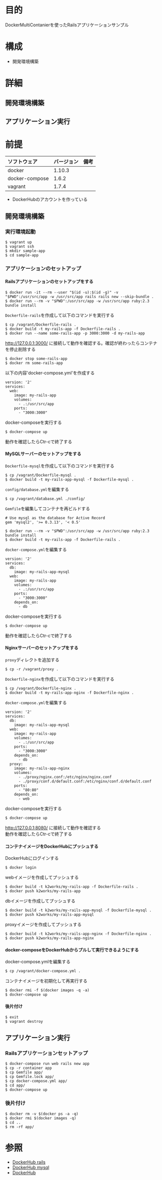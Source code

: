 # 目的
DockerMultiContanierを使ったRailsアプリケーションサンプル

# 構成

+ 開発環境構築

# 詳細

## 開発環境構築
## アプリケーション実行

# 前提
| ソフトウェア     | バージョン    | 備考         |
|:---------------|:-------------|:------------|
| docker         | 1.10.3       |             |
| docker-compose | 1.6.2        |             |
| vagrant        | 1.7.4        |             |

+ DockerHubのアカウントを作っている

## 開発環境構築
### 実行環境起動
```
$ vagrant up
$ vagrant ssh
$ mkdir sample-app
$ cd sample-app
```

### アプリケーションのセットアップ
#### Railsアプリケーションのセットアップをする
```
$ docker run -it --rm --user "$(id -u):$(id -g)" -v "$PWD":/usr/src/app -w /usr/src/app rails rails new --skip-bundle .
$ docker run --rm -v "$PWD":/usr/src/app -w /usr/src/app ruby:2.3 bundle install
```

`Dockerfile-rails`を作成して以下のコマンドを実行する
```
$ cp /vagrant/Dockerfile-rails .
$ docker build -t my-rails-app -f Dockerfile-rails .
$ docker run --name some-rails-app -p 3000:3000 -d my-rails-app
```
http://127.0.0.1:3000/ に接続して動作を確認する。確認が終わったらコンテナを停止削除する
```
$ docker stop some-rails-app
$ docker rm some-rails-app
```

以下の内容'docker-compose.yml'を作成する
```
version: '2'
services:
  web:
    image: my-rails-app
    volumes:
      - .:/usr/src/app
    ports:
      - "3000:3000"
```
docker-composeを実行する
```
$ docker-compose up
```
動作を確認したらCtr-cで終了する

#### MySQLサーバーのセットアップをする
`Dockerfile-mysql`を作成して以下のコマンドを実行する

```
$ cp /vagrant/Dockerfile-mysql .
$ docker build -t my-rails-app-mysql -f Dockerfile-mysql .
```
`config/database.yml`を編集する

```
$ cp /vagrant/database.yml ./config/
```
`Gemfile`を編集してコンテナを再ビルドする
```
# Use mysql as the database for Active Record
gem 'mysql2', '>= 0.3.13', '< 0.5'
```

```
$ docker run --rm -v "$PWD":/usr/src/app -w /usr/src/app ruby:2.3 bundle install
$ docker build -t my-rails-app -f Dockerfile-rails .
```

`docker-compose.yml`を編集する

```
version: '2'
services:
  db:
    image: my-rails-app-mysql
  web:
    image: my-rails-app
    volumes:
      - .:/usr/src/app
    ports:
      - "3000:3000"
    depends_on:
      - db
```
docker-composeを実行する
```
$ docker-compose up
```
動作を確認したらCtr-cで終了する

#### Nginxサーバーのセットアップをする
`proxy`ディレクトを追加する

```
$ cp -r /vagrant/proxy .
```

`Dockerfile-nginx`を作成して以下のコマンドを実行する

```
$ cp /vagrant/Dockerfile-nginx .
$ docker build -t my-rails-app-nginx -f Dockerfile-nginx .
```

`docker-compose.yml`を編集する

```
version: '2'
services:
  db:
    image: my-rails-app-mysql
  web:
    image: my-rails-app
    volumes:
      - .:/usr/src/app
    ports:
      - "3000:3000"
    depends_on:
      - db
  proxy:
    image: my-rails-app-nginx
    volumes:
      - ./proxy/nginx.conf:/etc/nginx/nginx.conf
      - ./proxy/conf.d/default.conf:/etc/nginx/conf.d/default.conf
    ports:
      - "80:80"
    depends_on:
      - web            
```
docker-composeを実行する
```
$ docker-compose up
```
http://127.0.0.1:8080/ に接続して動作を確認する  
動作を確認したらCtr-cで終了する

#### コンテナイメージをDockerHubにプッシュする
DockerHubにログインする
```
$ docker login
```
webイメージを作成してプッシュする
```
$ docker build -t k2works/my-rails-app -f Dockerfile-rails .
$ docker push k2works/my-rails-app
```
dbイメージを作成してプッシュする
```
$ docker build -t k2works/my-rails-app-mysql -f Dockerfile-mysql .
$ docker push k2works/my-rails-app-mysql
```
proxyイメージを作成してプッシュする
```
$ docker build -t k2works/my-rails-app-nginx -f Dockerfile-nginx .
$ docker push k2works/my-rails-app-nginx
```

#### docker-composeをDockerHubからプルして実行できるようにする
docker-compose.ymlを編集する
```
$ cp /vagrant/docker-compose.yml .
```
コンテナイメージを初期化して再実行する
```
$ docker rmi -f $(docker images -q -a)
$ docker-compose up
```

#### 後片付け
```
$ exit
$ vagrant destroy
```

## アプリケーション実行

### Railsアプリケーションセットアップ
```
$ docker-compose run web rails new app
$ cp -r container app
$ cp Gemfile app/
$ cp Gemfile.lock app/
$ cp docker-compose.yml app/
$ cd app/
$ docker-compose up
```
### 後片付け
```
$ docker rm -v $(docker ps -a -q)
$ docker rmi $(docker images -q)
$ cd ..
$ rm -rf app/
```

# 参照
+ [DockerHub rails](https://hub.docker.com/_/rails/)
+ [DockerHub mysql](https://hub.docker.com/_/mysql/)
+ [DockerHub](https://hub.docker.com/)
